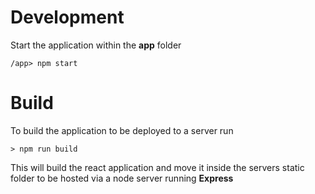 # Development

Start the application within the **app** folder

```
/app> npm start
```

# Build

To build the application to be deployed to a server run

```
> npm run build
```

This will build the react application and move it inside the servers static folder to be hosted via a node server running **Express**